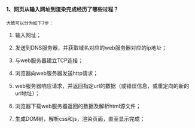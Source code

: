 #### 1、网页从输入网址到渲染完成经历了哪些过程？

`大致可以分为如下7步：`

1. 输入网址；

2. 发送到DNS服务器，并获取域名对应的web服务器对应的ip地址；

3. 与web服务器建立TCP连接；

4. 浏览器向web服务器发送http请求；

5. web服务器响应请求，并返回指定url的数据（或错误信息，或重定向的新的url地址）；

6. 浏览器下载web服务器返回的数据及解析html源文件；

7. 生成DOM树，解析css和js，渲染页面，直至显示完成；

